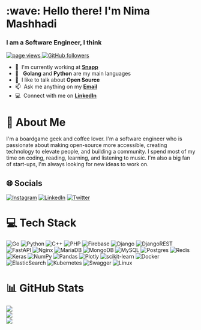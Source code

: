 <h1 align="left" id="n25a-title">:wave: Hello there! I'm Nima Mashhadi</h1>
<h3 align="left">I am a Software Engineer, I think</h3>

<p align="left">
  <a href="https://github.com/n25a/n25a">
    <img src="https://komarev.com/ghpvc/?username=n25a" alt="page views" />
  </a>
  <a href="https://github.com/n25a?tab=followers">
    <img alt="GitHub followers" src="https://img.shields.io/github/followers/n25a?color=green&logo=github">
  </a>
</p>


- :office: &nbsp;I'm currently working at **[Snapp](https://snapp.ir/)**
- :seedling: &nbsp; **Golang** and **Python** are my main languages
- :speech_balloon: &nbsp;I like to talk about **Open Source**
- :mailbox: &nbsp;Ask me anything on my **[Email](mailto:n.twenty.five.a@gmail.com)**
- :computer: &nbsp;Connect with me on **[LinkedIn](https://www.linkedin.com/in/nimashadix/)**


# 💫 About Me
I'm a boardgame geek and coffee lover. I'm a software engineer who is passionate about making open-source more accessible, 
creating technology to elevate people, and building a community. I spend most of my time on coding, reading,
learning, and listening to music. I'm also a big fan of start-ups, I'm always looking for new ideas to work on.


## 🌐 Socials
[![Instagram](https://img.shields.io/badge/Instagram-%23E4405F.svg?logo=Instagram&logoColor=white)](https://instagram.com/nimalgorithm)
[![LinkedIn](https://img.shields.io/badge/LinkedIn-%230077B5.svg?logo=linkedin&logoColor=white)](https://linkedin.com/in/nimashadix)
[![Twitter](https://img.shields.io/badge/Twitter-%231DA1F2.svg?logo=Twitter&logoColor=white)](https://twitter.com/NimAlgorithm) 


# 💻 Tech Stack
![Go](https://img.shields.io/badge/go-%2300ADD8.svg?style=for-the-badge&logo=go&logoColor=white) 
![Python](https://img.shields.io/badge/python-3670A0?style=for-the-badge&logo=python&logoColor=ffdd54) 
![C++](https://img.shields.io/badge/c++-%2300599C.svg?style=for-the-badge&logo=c%2B%2B&logoColor=white) 
![PHP](https://img.shields.io/badge/php-%23777BB4.svg?style=for-the-badge&logo=php&logoColor=white) 
![Firebase](https://img.shields.io/badge/firebase-%23039BE5.svg?style=for-the-badge&logo=firebase) 
![Django](https://img.shields.io/badge/django-%23092E20.svg?style=for-the-badge&logo=django&logoColor=white) 
![DjangoREST](https://img.shields.io/badge/DJANGO-REST-ff1709?style=for-the-badge&logo=django&logoColor=white&color=ff1709&labelColor=gray) 
![FastAPI](https://img.shields.io/badge/FastAPI-005571?style=for-the-badge&logo=fastapi) 
![Nginx](https://img.shields.io/badge/nginx-%23009639.svg?style=for-the-badge&logo=nginx&logoColor=white)
![MariaDB](https://img.shields.io/badge/MariaDB-003545?style=for-the-badge&logo=mariadb&logoColor=white)
![MongoDB](https://img.shields.io/badge/MongoDB-%234ea94b.svg?style=for-the-badge&logo=mongodb&logoColor=white)
![MySQL](https://img.shields.io/badge/mysql-%2300f.svg?style=for-the-badge&logo=mysql&logoColor=white)
![Postgres](https://img.shields.io/badge/postgres-%23316192.svg?style=for-the-badge&logo=postgresql&logoColor=white)
![Redis](https://img.shields.io/badge/redis-%23DD0031.svg?style=for-the-badge&logo=redis&logoColor=white)
![Keras](https://img.shields.io/badge/Keras-%23D00000.svg?style=for-the-badge&logo=Keras&logoColor=white)
![NumPy](https://img.shields.io/badge/numpy-%23013243.svg?style=for-the-badge&logo=numpy&logoColor=white)
![Pandas](https://img.shields.io/badge/pandas-%23150458.svg?style=for-the-badge&logo=pandas&logoColor=white)
![Plotly](https://img.shields.io/badge/Plotly-%233F4F75.svg?style=for-the-badge&logo=plotly&logoColor=white)
![scikit-learn](https://img.shields.io/badge/scikit--learn-%23F7931E.svg?style=for-the-badge&logo=scikit-learn&logoColor=white)
![Docker](https://img.shields.io/badge/docker-%230db7ed.svg?style=for-the-badge&logo=docker&logoColor=white)
![ElasticSearch](https://img.shields.io/badge/-ElasticSearch-005571?style=for-the-badge&logo=elasticsearch)
![Kubernetes](https://img.shields.io/badge/kubernetes-%23326ce5.svg?style=for-the-badge&logo=kubernetes&logoColor=white)
![Swagger](https://img.shields.io/badge/-Swagger-%23Clojure?style=for-the-badge&logo=swagger&logoColor=white)
![Linux](https://img.shields.io/badge/Linux-FCC624?style=for-the-badge&logo=linux&logoColor=black)


# 📊 GitHub Stats
![](https://github-readme-stats.vercel.app/api?username=n25a&theme=dark&hide_border=false&include_all_commits=true&count_private=true)<br/>
![](https://github-readme-streak-stats.herokuapp.com/?user=n25a&theme=dark&hide_border=false)<br/>
![](https://github-readme-stats.vercel.app/api/top-langs/?username=n25a&theme=dark&hide_border=false&include_all_commits=true&count_private=true&layout=compact)
